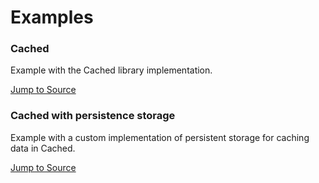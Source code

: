 # Examples

### Cached

Example with the Cached library implementation.

[Jump to Source](https://github.com/Iteo/cached/tree/master/packages/cached/example/cached_example)

### Cached with persistence storage

Example with a custom implementation of persistent storage for caching data in Cached.

[Jump to Source](https://github.com/Iteo/cached/tree/master/packages/cached/example/persistent_storage_example)